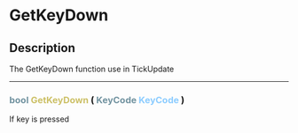 # GetKeyDown

## Description

The GetKeyDown function use in TickUpdate

--- 
###  <font color=#7293A0>bool</font> <font color=#CCC066>GetKeyDown</font> (  <font color=#7293A0>KeyCode</font> <font color=#8CCCFF>KeyCode</font> )
If key is pressed
